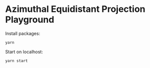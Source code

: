 # Azimuthal Equidistant Projection Playground

Install packages:

`yarn`

Start on localhost:

`yarn start`
